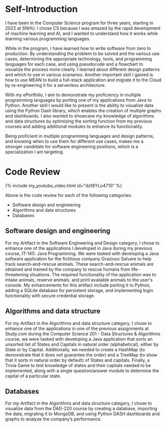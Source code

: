# Self-Introduction

I have been in the Computer Science program for three years, starting in 2022 at SNHU. I chose CS because I was amazed by the rapid development of machine learning and AI, and I wanted to understand how it works while learning various programming languages.

While in the program, I have learned how to write software from zero to production. By understanding the problem to be solved and the various use cases, determining the appropriate technology, tools, and programming languages for each case, and using pseudocode and a flowchart to visualize the process more clearly.  I learned about different design patterns and which to use in various scenarios.  Another important skill I gained is how to use MEAN to build a full-stack application and migrate it to the Cloud by re-engineering it for a serverless architecture. 

With my ePortfolio, I aim to demonstrate my proficiency in multiple programming languages by porting one of my applications from Java to Python. Another skill I would like to present is the ability to visualize data using the Python Dash library, which enables the creation of multiple graphs and dashboards. I also wanted to showcase my knowledge of algorithms and data structures by optimizing the sorting function from my previous courses and adding additional modules to enhance its functionality.

Being proficient in multiple programming languages and design patterns, and knowing when to use them for different use cases, makes me a stronger candidate for software engineering positions, which is a specialization I am targeting.

# Code Review

{% include my_youtube_video.html id="dzf8YLo4710" %}

Above is the code review for each of the following categories:
+	Software design and engineering 
+	Algorithms and data structures 
+	Databases

## Software design and engineering
For my Artifact in the Software Engineering and Design category, I chose to enhance one of the applications I developed in Java during my previous course, IT-145: Java Programming. We were tasked with developing a Java software application for the fictitious company Grazioso Salvare to help track search-and-rescue animals. These search-and-rescue animals are obtained and trained by the company to rescue humans from life-threatening situations. The required functionality of the application was to intake animals, reserve animals, and print available animals to the user's console. My enhancements for this artifact include porting it to Python, adding a SQLite database for persistent storage, and implementing login functionality with secure credential storage.

## Algorithms and data structure
For my Artifact in the Algorithms and data structure category, I chose to enhance one of the applications in one of the previous assignments at Study.com during the Computer Science 201 - Data Structures & Algorithms course, we were tasked with developing a Java application that sorts an unsorted list of States and Capitals in natural order (alphabetical), either by State or by Capital. Additionally, we needed to create a HashMap (to demonstrate that it does not guarantee the order) and a TreeMap (to show that it sorts in natural order by default) of States and capitals. Finally, a Trivia Game to test knowledge of states and their capitals needed to be implemented, along with a single question/answer module to determine the capital of a particular state.

## Databases
For my Artifact in the Algorithms and data structure category, I chose to visualize data from the DAD-220 course by creating a database, importing the data, migrating it to MongoDB, and using Python DASH dashboards and graphs to analyze the company’s performance.


